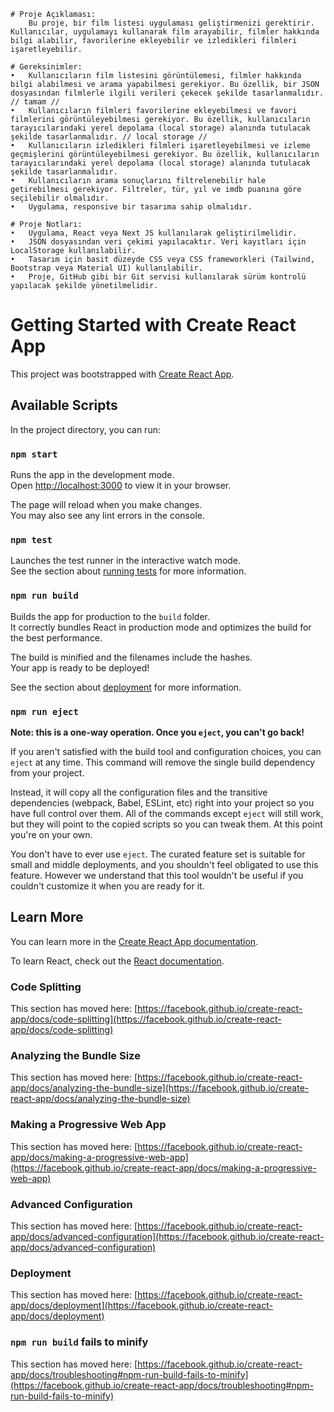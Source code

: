     # Proje Açıklaması:
        Bu proje, bir film listesi uygulaması geliştirmenizi gerektirir. Kullanıcılar, uygulamayı kullanarak film arayabilir, filmler hakkında bilgi alabilir, favorilerine ekleyebilir ve izledikleri filmleri işaretleyebilir.

    # Gereksinimler:
    •	Kullanıcıların film listesini görüntülemesi, filmler hakkında bilgi alabilmesi ve arama yapabilmesi gerekiyor. Bu özellik, bir JSON dosyasından filmlerle ilgili verileri çekecek şekilde tasarlanmalıdır. // tamam //
    •	Kullanıcıların filmleri favorilerine ekleyebilmesi ve favori filmlerini görüntüleyebilmesi gerekiyor. Bu özellik, kullanıcıların tarayıcılarındaki yerel depolama (local storage) alanında tutulacak şekilde tasarlanmalıdır. // local storage //
    •	Kullanıcıların izledikleri filmleri işaretleyebilmesi ve izleme geçmişlerini görüntüleyebilmesi gerekiyor. Bu özellik, kullanıcıların tarayıcılarındaki yerel depolama (local storage) alanında tutulacak şekilde tasarlanmalıdır.
    •	Kullanıcıların arama sonuçlarını filtrelenebilir hale getirebilmesi gerekiyor. Filtreler, tür, yıl ve imdb puanına göre seçilebilir olmalıdır.
    •	Uygulama, responsive bir tasarıma sahip olmalıdır.

    # Proje Notları:
    •	Uygulama, React veya Next JS kullanılarak geliştirilmelidir.
    •	JSON dosyasından veri çekimi yapılacaktır. Veri kayıtları için LocalStorage kullanılabilir.
    •	Tasarım için basit düzeyde CSS veya CSS frameworkleri (Tailwind, Bootstrap veya Material UI) kullanılabilir.
    •	Proje, GitHub gibi bir Git servisi kullanılarak sürüm kontrolü yapılacak şekilde yönetilmelidir.

# Getting Started with Create React App

This project was bootstrapped with [Create React App](https://github.com/facebook/create-react-app).

## Available Scripts

In the project directory, you can run:

### `npm start`

Runs the app in the development mode.\
Open [http://localhost:3000](http://localhost:3000) to view it in your browser.

The page will reload when you make changes.\
You may also see any lint errors in the console.

### `npm test`

Launches the test runner in the interactive watch mode.\
See the section about [running tests](https://facebook.github.io/create-react-app/docs/running-tests) for more information.

### `npm run build`

Builds the app for production to the `build` folder.\
It correctly bundles React in production mode and optimizes the build for the best performance.

The build is minified and the filenames include the hashes.\
Your app is ready to be deployed!

See the section about [deployment](https://facebook.github.io/create-react-app/docs/deployment) for more information.

### `npm run eject`

**Note: this is a one-way operation. Once you `eject`, you can't go back!**

If you aren't satisfied with the build tool and configuration choices, you can `eject` at any time. This command will remove the single build dependency from your project.

Instead, it will copy all the configuration files and the transitive dependencies (webpack, Babel, ESLint, etc) right into your project so you have full control over them. All of the commands except `eject` will still work, but they will point to the copied scripts so you can tweak them. At this point you're on your own.

You don't have to ever use `eject`. The curated feature set is suitable for small and middle deployments, and you shouldn't feel obligated to use this feature. However we understand that this tool wouldn't be useful if you couldn't customize it when you are ready for it.

## Learn More

You can learn more in the [Create React App documentation](https://facebook.github.io/create-react-app/docs/getting-started).

To learn React, check out the [React documentation](https://reactjs.org/).

### Code Splitting

This section has moved here: [https://facebook.github.io/create-react-app/docs/code-splitting](https://facebook.github.io/create-react-app/docs/code-splitting)

### Analyzing the Bundle Size

This section has moved here: [https://facebook.github.io/create-react-app/docs/analyzing-the-bundle-size](https://facebook.github.io/create-react-app/docs/analyzing-the-bundle-size)

### Making a Progressive Web App

This section has moved here: [https://facebook.github.io/create-react-app/docs/making-a-progressive-web-app](https://facebook.github.io/create-react-app/docs/making-a-progressive-web-app)

### Advanced Configuration

This section has moved here: [https://facebook.github.io/create-react-app/docs/advanced-configuration](https://facebook.github.io/create-react-app/docs/advanced-configuration)

### Deployment

This section has moved here: [https://facebook.github.io/create-react-app/docs/deployment](https://facebook.github.io/create-react-app/docs/deployment)

### `npm run build` fails to minify

This section has moved here: [https://facebook.github.io/create-react-app/docs/troubleshooting#npm-run-build-fails-to-minify](https://facebook.github.io/create-react-app/docs/troubleshooting#npm-run-build-fails-to-minify)
